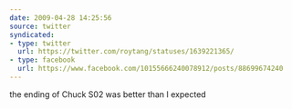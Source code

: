 ```yaml
---
date: 2009-04-28 14:25:56
source: twitter
syndicated:
- type: twitter
  url: https://twitter.com/roytang/statuses/1639221365/
- type: facebook
  url: https://www.facebook.com/10155666240078912/posts/88699674240
---
```


the ending of Chuck S02 was better than I expected